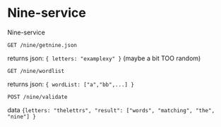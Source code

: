 Nine-service
============

Nine-service

    GET /nine/getnine.json

returns json: `{ letters: "examplexy" }`
(maybe a bit TOO random)


    GET /nine/wordlist

returns json: `{ wordList: ["a","bb",...] }`

    POST /nine/validate
    
data `{letters: "thelettrs", "result": ["words", "matching", "the", "nine"] }`

